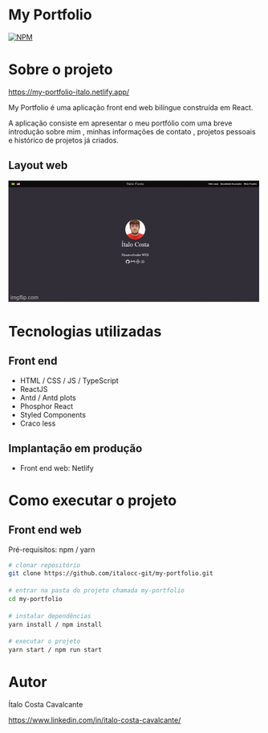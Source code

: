 # My Portfolio
[![NPM](https://img.shields.io/npm/l/react)](https://github.com/italocc-git/my-portfolio/blob/master/LICENSE) 

# Sobre o projeto

https://my-portfolio-italo.netlify.app/

My Portfolio é uma aplicação front end web bilíngue construída em React.

A aplicação consiste em apresentar o meu portfólio com uma breve introdução sobre mim , minhas informações de contato , projetos pessoais e histórico de projetos já criados.


## Layout web

![Web 1](https://github.com/italocc-git/my-portfolio/blob/master/src/assets/gif/my-portfolio-gif.gif)

# Tecnologias utilizadas
## Front end
- HTML / CSS / JS / TypeScript
- ReactJS
- Antd / Antd plots
- Phosphor React
- Styled Components
- Craco less
## Implantação em produção
- Front end web: Netlify

# Como executar o projeto

## Front end web
Pré-requisitos: npm / yarn

```bash
# clonar repositório
git clone https://github.com/italocc-git/my-portfolio.git

# entrar na pasta do projeto chamada my-portfolio
cd my-portfolio

# instalar dependências
yarn install / npm install

# executar o projeto
yarn start / npm run start
```

# Autor

Ítalo Costa Cavalcante

https://www.linkedin.com/in/italo-costa-cavalcante/

